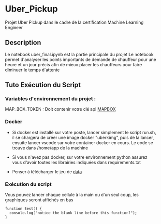 # Uber_Pickup
Projet Uber Pickup dans le cadre de la certification Machine Learning Engineer

## Description
Le notebook uber_final.ipynb est la partie principale du projet
Le notebook permet d'analyser les points importants de demande de chauffeur pour une heure et un jour précis afin 
de mieux placer les chauffeurs pour faire diminuer le temps d'attente

## Tuto Exécution du Script

### Variables d'environnement du projet : 
MAP_BOX_TOKEN : Doit contenir votre clé api [MAPBOX](https://www.mapbox.com)

### Docker
* Si docker est installé sur votre poste, lancer simplement le script run.sh, il se chargera de créer une image docker "uberkimg", puis de la lancer, ensuite lancer vscode sur votre container docker en cours. Le code se trouve dans /home/app de la machine

* Si vous n'avez pas docker, sur votre environnement python assurez vous d'avoir toutes les librairies indiquées dans requirements.txt

* Penser à télécharger le jeu de [data](https://full-stack-bigdata-datasets.s3.eu-west-3.amazonaws.com/Machine+Learning+non+Supervisé/Projects/uber-trip-data.zip)

### Exécution du script
Vous pouvez lancer chaque cellule à la main ou d'un seul coup, les graphiques seront affichés en bas

```
function test() {
  console.log("notice the blank line before this function?");
}
```
